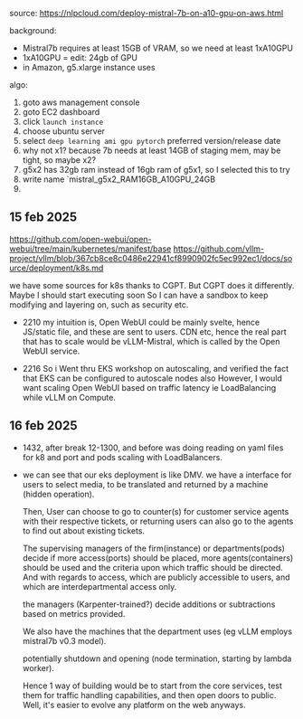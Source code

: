 source: https://nlpcloud.com/deploy-mistral-7b-on-a10-gpu-on-aws.html

background:
- Mistral7b requires at least 15GB of VRAM, so we need at least 1xA10GPU
- 1xA10GPU = edit: 24gb of GPU
- in Amazon, g5.xlarge instance uses 


algo:
1) goto aws management console
2) goto EC2 dashboard
3) click `launch instance`
4) choose ubuntu server
5) select `deep learning ami gpu pytorch` preferred version/release date
6) why not x1? because 7b needs at least 14GB of staging mem, may be tight, so maybe x2?
7) g5x2 has 32gb ram instead of 16gb ram of g5x1, so I selected this to try
8) write name `mistral_g5x2_RAM16GB_A10GPU_24GB
9) 

## 15 feb 2025
https://github.com/open-webui/open-webui/tree/main/kubernetes/manifest/base
https://github.com/vllm-project/vllm/blob/367cb8ce8c0486e22941cf8990902fc5ec992ec1/docs/source/deployment/k8s.md

we have some sources for k8s thanks to CGPT. But CGPT does it differently. Maybe I should start executing soon
So I can have a sandbox to keep modifying and layering on, such as security etc.

- 2210
my intuition is, Open WebUI could be mainly svelte, hence JS/static file, and these are sent to users.
CDN etc, 
hence the real part that has to scale would be vLLM-Mistral, which is called by the Open WebUI service.

- 2216
So i Went thru EKS workshop on autoscaling, and verified the fact that EKS can be configured to autoscale nodes also
However, I would want scaling Open WebUI based on traffic latency ie LoadBalancing while vLLM on Compute.

## 16 feb 2025
- 1432, after break 12-1300, and before was doing reading on yaml files for k8 and port and pods scaling with LoadBalancers.
- we can see that our eks deployment is like DMV. we have a interface for users to select media,
  to be translated and returned by a machine (hidden operation).
  
  Then, User can choose to go to counter(s) for customer service agents with their respective tickets,
  or returning users can also go to the agents to find out about existing tickets.

  The supervising managers of the firm(instance) or departments(pods) decide if more access(ports) should be placed,
  more agents(containers) should be used and the criteria upon which traffic should be directed.
  And with regards to access, which are publicly accessible to users, and which are interdepartmental access only.

  the managers (Karpenter-trained?) decide additions or subtractions based on metrics provided.

  We also have the machines that the department uses (eg vLLM employs mistral7b v0.3 model).

  potentially shutdown and opening (node termination, starting by lambda worker).

  Hence 1 way of building would be to start from the core services, test them for traffic handling capabilities,
  and then open doors to public. Well, it's easier to evolve any platform on the web anyways.
  
  
